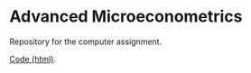 # Advanced Microeconometrics


Repository for the computer assignment.

[Code (html)](https://htmlpreview.github.io/?https://github.com/aishameriane/Mphil/blob/master/AdvMicroeconometrics/Assignment_Aisha.html).
